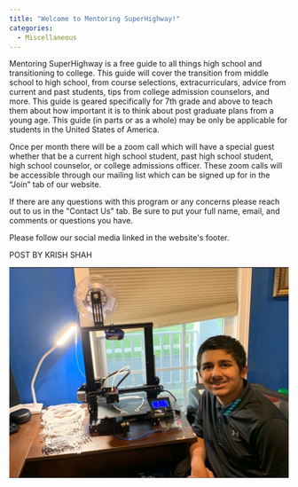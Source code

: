 ```yaml
---
title: "Welcome to Mentoring SuperHighway!"
categories:
  - Miscellaneous
---
```

Mentoring SuperHighway is a free guide to all things high school and transitioning to college. This guide will cover the transition from middle school to high school, from course selections, extracurriculars, advice from current and past students, tips from college admission counselors, and more. This guide is geared specifically for 7th grade and above to teach them about how important it is to think about post graduate plans from a young age. This guide (in parts or as a whole) may be only be applicable for students in the United States of America.

Once per month there will be a zoom call which will have a special guest whether that be a current high school student, past high school student, high school counselor, or college admissions officer. These zoom calls will be accessible through our mailing list which can be signed up for in the “Join” tab of our website.

If there are any questions with this program or any concerns please reach out to us in the "Contact Us" tab. Be sure to put your full name, email, and comments or questions you have.

Please follow our social media linked in the website's footer.

<caption>POST BY KRISH SHAH</caption>

![Our Logo](https://github.com/Mentoring-SuperHighway/MSHW/blob/master/assets/images/Krish.jpeg)
